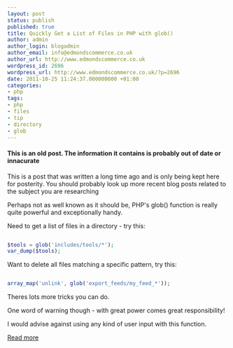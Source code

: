```yaml
---
layout: post
status: publish
published: true
title: Quickly Get a List of Files in PHP with glob()
author: admin
author_login: blogadmin
author_email: info@edmondscommerce.co.uk
author_url: http://www.edmondscommerce.co.uk
wordpress_id: 2696
wordpress_url: http://www.edmondscommerce.co.uk/?p=2696
date: 2011-10-25 11:24:37.000000000 +01:00
categories:
- php
tags:
- php
- files
- tip
- directory
- glob
---
```

<div class="oldpost"><h4>This is an old post. The information it contains is probably out of date or innacurate</h4>
<p>
This is a post that was written a long time ago and is only being kept here for posterity.
You should probably look up more recent blog posts related to the subject you are researching
</p>
</div>
Perhaps not as well known as it should be, PHP's glob() function is really quite powerful and exceptionally handy.

Need to get a list of files in a directory - try this:

```php

$tools = glob('includes/tools/*');
var_dump($tools);

```

Want to delete all files matching a specific pattern, try this:

```php

array_map('unlink', glob('export_feeds/my_feed_*'));

```

Theres lots more tricks you can do.

One word of warning though - with great power comes great responsibility!

I would advise against using any kind of user input with this function.

<a href="http://php.net/manual/en/function.glob.php">Read more</a>
